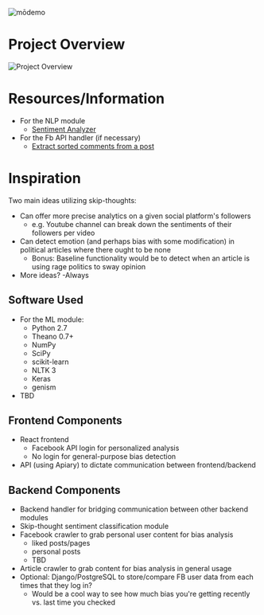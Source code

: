 ![mōdemo](https://i.imgur.com/D8VSbIG.png)

# Project Overview
![Project Overview](https://i.imgur.com/p5ALuCd.png)

# Resources/Information
+ For the NLP module
	+ [Sentiment Analyzer](https://github.com/cjhutto/vaderSentiment)
+ For the Fb API handler (if necessary)
	+ [Extract sorted comments from a post](https://developers.facebook.com/docs/graph-api/reference/v2.10/object/comments)

# Inspiration
Two main ideas utilizing skip-thoughts:
+ Can offer more precise analytics on a given social platform's followers
	+ e.g. Youtube channel can break down the sentiments of their followers per video
+ Can detect emotion (and perhaps bias with some modification) in political articles where there ought to be none
	+ Bonus: Baseline functionality would be to detect when an article is using rage politics to sway opinion
+ More ideas? -Always

## Software Used
+ For the ML module:
	+ Python 2.7
	+ Theano 0.7+
	+ NumPy
	+ SciPy
	+ scikit-learn
	+ NLTK 3
	+ Keras
	+ genism
+ TBD

## Frontend Components
+ React frontend
	+ Facebook API login for personalized analysis
	+ No login for general-purpose bias detection
+ API (using Apiary) to dictate communication between frontend/backend

## Backend Components
+ Backend handler for bridging communication between other backend modules
+ Skip-thought sentiment classification module
+ Facebook crawler to grab personal user content for bias analysis
	+ liked posts/pages
	+ personal posts
	+ TBD
+ Article crawler to grab content for bias analysis in general usage
+ Optional: Django/PostgreSQL to store/compare FB user data from each times that they log in?
	+ Would be a cool way to see how much bias you're getting recently vs. last time you checked

